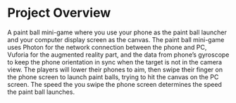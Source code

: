 # Project Overview
A paint ball mini-game where you use your phone as the paint ball launcher and your computer display screen as the canvas. The paint ball mini-game uses Photon for the network connection between the phone and PC, Vuforia for the augmented reality part, and the data from phone’s gyroscope to keep the phone orientation in sync when the target is not in the camera view. The players will lower their phones to aim, then swipe their finger on the phone screen to launch paint balls, trying to hit the canvas on the PC screen. The speed the you swipe the phone screen determines the speed the paint ball launches.
